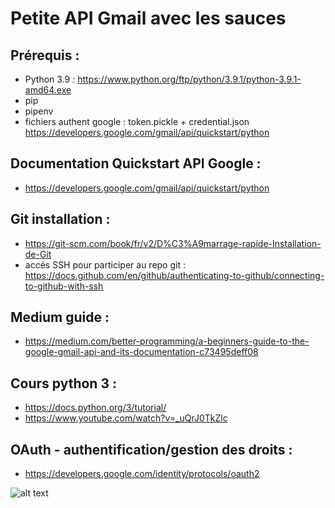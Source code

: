 # Petite API Gmail avec les sauces

## Prérequis :
* Python 3.9 : https://www.python.org/ftp/python/3.9.1/python-3.9.1-amd64.exe
* pip
* pipenv
* fichiers authent google : token.pickle + credential.json
https://developers.google.com/gmail/api/quickstart/python

## Documentation Quickstart API Google :
* https://developers.google.com/gmail/api/quickstart/python

## Git installation : 
* https://git-scm.com/book/fr/v2/D%C3%A9marrage-rapide-Installation-de-Git
* accés SSH pour participer au repo git : https://docs.github.com/en/github/authenticating-to-github/connecting-to-github-with-ssh
  
## Medium guide :
* https://medium.com/better-programming/a-beginners-guide-to-the-google-gmail-api-and-its-documentation-c73495deff08

## Cours python 3 :
* https://docs.python.org/3/tutorial/
* https://www.youtube.com/watch?v=_uQrJ0TkZlc

## OAuth - authentification/gestion des droits : 
* https://developers.google.com/identity/protocols/oauth2


![alt text](https://developers.google.com/identity/protocols/oauth2/images/flows/authorization-code.png)
